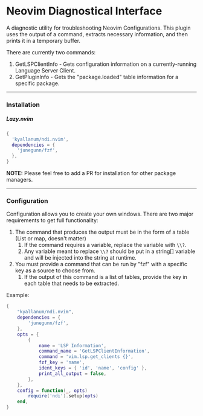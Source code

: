 # Neovim Diagnostical Interface
A diagnostic utility for troubleshooting Neovim Configurations. This plugin uses the output of a command, extracts necessary information, and then prints it in a temporary buffer. 

There are currently two commands:  
1. GetLSPClientInfo - Gets configuration information on a currently-running Language Server Client.
1. GetPluginInfo - Gets the "package.loaded" table information for a specific package.

---

### Installation
##### Lazy.nvim
```lua
{
  'kyallanum/ndi.nvim',
  dependencies = {
    'junegunn/fzf',
  },
}
```

**NOTE:** Please feel free to add a PR for installation for other package managers.

---
### Configuration

Configuration allows you to create your own windows. There are two major requirements to get full functionality:
1. The command that produces the output must be in the form of a table (List or map, doesn't matter)
    1. If the command requires a variable, replace the variable with ``\\?``.
    1. Any variable meant to replace ``\\?`` should be put in a string[] variable and will be injected into the string at runtime.
1. You must provide a command that can be run by "fzf" with a specific key as a source to choose from.
    1. If the output of this command is a list of tables, provide the key in each table that needs to be extracted.


Example:
```lua
{
    "kyallanum/ndi.nvim",
    dependencies = {
        'junegunn/fzf',
    },
    opts = {
        {
            name = 'LSP Information',
            command_name = 'GetLSPClientInformation',
            command = 'vim.lsp.get_clients {}',
            fzf_key = 'name',
            ident_keys = { 'id', 'name', 'config' },
            print_all_output = false,
        },
    },
    config = function(_, opts)
        require('ndi').setup(opts)
    end,
}
```

